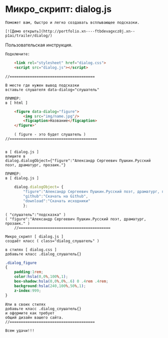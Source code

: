 # Микро_скрипт: dialog.js

	Поможет вам, быстро и легко создавать всплывающее подсказки.
	
	[![Демо открыть](http://portfolio.xn----ftbdevagxcz8j.xn--p1ai/trailer/dialog/) 
	
Пользовательская инструкция.

	Подключите:
```html
	<link rel="stylesheet" href="dialog.css">
	<script src="dialog.js"></script>
````
	//======================================

	В месте где нужен вывод подсказки 
	вставьте слушателя data-dialog="слушатель"
	
	ПРИМЕР:
	в [ html ]
```html
	<figure data-dialog="figure">
		<img src="img/name.jpg"/>
		<figcaption>Название</figcaption>
	</figure>'
```` 
		( figure - это будет слушатель )
	//=======================================
	
	
	в [ dialog.js ] 
	впишите в 
	dialog.dialogObject={"figure":"Александр Сергеевич Пушкин.Русский поэт, драматург, прозаик."}
	
	ПРИМЕР:
	в [ dialog.js ]
```js
	dialog.dialogObject= {
		"figure":"Александр Сергеевич Пушкин.Русский поэт, драматург, прозаик.",
		"github":"Скачать на Github",
		"download":"Скачать исходники"
		};
```` 
	( "слушатель":"подсказка" )
	( "figure":"Александр Сергеевич Пушкин.Русский поэт, драматург, прозаик." )
        //=========================================
	
	Микро_скрипт [ dialog.js ]
	создаёт класс ( class="dialog_слушатель" )
	
	в стилях [ dialog.css ]
	добавьте класс .dialog_слушатель{}
	
```css
.dialog_figure
{
	padding:1rem; 
	color:hsla(0,0%,100%,1);
	box-shadow:hsla(0,0%,0%,.6) 0 .4rem .4rem;
	background:hsla(240,100%,50%,1);
	z-index:999;
}
```` 
	Или в своих стилях
	добавьте класс .dialog_слушатель{}
	и оформите как требует 
	общий дизайн вашего сайта.
	//======================================
	
	Всем удачи!!!
